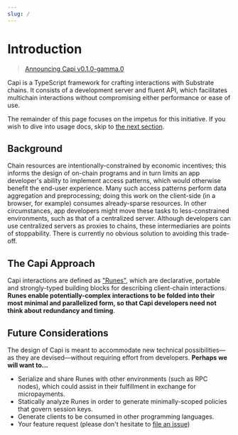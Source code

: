 ```yaml
---
slug: /
---
```


# Introduction

> [Announcing Capi v0.1.0-gamma.0](/blog/2023/07/29/v0.1.0-gamma.0)

Capi is a TypeScript framework for crafting interactions with Substrate chains.
It consists of a development server and fluent API, which facilitates multichain
interactions without compromising either performance or ease of use.

The remainder of this page focuses on the impetus for this initiative. If you
wish to dive into usage docs, skip to [the next section](/setup).

## Background

Chain resources are intentionally-constrained by economic incentives; this
informs the design of on-chain programs and in turn limits an app developer's
ability to implement access patterns, which would otherwise benefit the end-user
experience. Many such access patterns perform data aggregation and
preprocessing; doing this work on the client-side (in a browser, for example)
consumes already-sparse resources. In other circumstances, app developers might
move these tasks to less-constrained environments, such as that of a centralized
server. Although developers can use centralized servers as proxies to chains,
these intermediaries are points of stoppability. There is currently no obvious
solution to avoiding this trade-off.

## The Capi Approach

Capi interactions are defined as ["Runes"](/basics/rune), which are declarative,
portable and strongly-typed building blocks for describing client-chain
interactions. **Runes enable potentially-complex interactions to be folded into
their most minimal and parallelized form, so that Capi developers need not think
about redundancy and timing**.

## Future Considerations

The design of Capi is meant to accommodate new technical possibilities––as they
are devised––without requiring effort from developers. **Perhaps we will want
to...**

- Serialize and share Runes with other environments (such as RPC nodes), which
  could assist in their fulfillment in exchange for micropayments.
- Statically analyze Runes in order to generate minimally-scoped policies that
  govern session keys.
- Generate clients to be consumed in other programming languages.
- Your feature request (please don't hesitate to
  [file an issue](https://github.com/paritytech/capi/issues/new))
